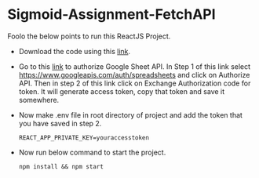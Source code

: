 # Sigmoid-Assignment-FetchAPI

Foolo the below points to run this ReactJS Project.

* Download the code using this [link](https://github.com/shashanks-sigmoid/Sigmoid-Assignment-FetchAPI/archive/refs/heads/main.zip).
* Go to this [link](https://developers.google.com/oauthplayground/?code=4/0AWtgzh5u6kvlO_oJsGfGK5pEwtIgnoOXjPaFTcI86zaFWhM_TV-g_XGiKAs4z7Uzc1v59Q&scope=https://www.googleapis.com/auth/spreadsheets) to authorize Google Sheet API. In Step 1 of this link select https://www.googleapis.com/auth/spreadsheets and click on Authorize API. Then in step 2 of this link click on Exchange Authorization code for token. It will generate access token, copy that token and save it somewhere.
* Now make .env file in root directory of project and add the token that you have saved in step 2.

  `REACT_APP_PRIVATE_KEY=youraccesstoken`
* Now run below command to start the project.

  `npm install && npm start`
